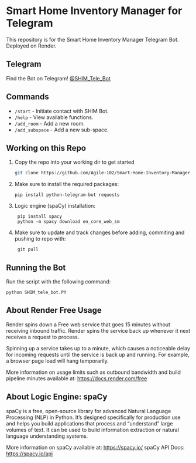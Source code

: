 # Smart Home Inventory Manager for Telegram

This repository is for the Smart Home Inventory Manager Telegram Bot. Deployed on Render.

## Telegram
Find the Bot on Telegram! [@SHIM_Tele_Bot](https://t.me/SHIM_Tele_Bot)

## Commands

* `/start` - Initiate contact with SHIM Bot.
* `/help` - View available functions.
* `/add_room` - Add a new room.
* `/add_subspace` - Add a new sub-space.
  
<!--
* `/additem` - Add a new item.
* `/view` - View all spaces and sub-spaces.
* `/delete` - Delete a space or sub-space by ID.
* `/remove_item` - Remove an item by ID.
 -->

## Working on this Repo
1. Copy the repo into your working dir to get started
    ```sh
    git clone https://github.com/Agile-102/Smart-Home-Inventory-Manager-Telegram.git
    ```
2. Make sure to install the required packages:
    ```
    pip install python-telegram-bot requests
    ```
3. Logic engine (spaCy) installation:
   ```
    pip install spacy
    python -m spacy download en_core_web_sm
    ```
4. Make sure to update and track changes before adding, commiting and pushing to repo with:
   ```
    git pull
    ```

## Running the Bot
Run the script with the following command:
```
python SHIM_tele_bot.PY
```


## About Render Free Usage

Render spins down a Free web service that goes 15 minutes without receiving inbound traffic. Render spins the service back up whenever it next receives a request to process.

Spinning up a service takes up to a minute, which causes a noticeable delay for incoming requests until the service is back up and running. For example, a browser page load will hang temporarily.

More information on usage limits such as outbound bandwidth and build pipeline minutes available at: https://docs.render.com/free

## About Logic Engine: spaCy

spaCy is a free, open-source library for advanced Natural Language Processing (NLP) in Python. It’s designed specifically for production use and helps you build applications that process and “understand” large volumes of text. It can be used to build information extraction or natural language understanding systems.

More information on spaCy available at: https://spacy.io/
spaCy API Docs: https://spacy.io/api